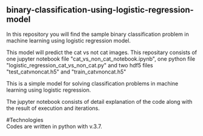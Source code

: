 ## binary-classification-using-logistic-regression-model
In this repository you will find the sample binary classification problem in machine learning using logistic regression model.<br>


This model will predict the cat vs not cat images. This repositary consists of one jupyter notebook file 
"cat_vs_non_cat_notebook.ipynb", one python file "logistic_regression_cat_vs_non_cat.py" and two hdf5 files "test_catvnoncat.h5" and "train_catvnoncat.h5"

This is a simple model for solving classification problems in machine learning using logistic regression.

The jupyter notebook consists of detail explanation of the code along with the result of execution and iterations. 

#Technologies <br>
Codes are written in python with v.3.7.






